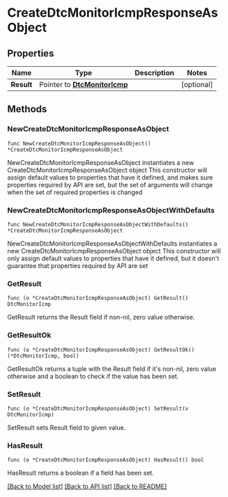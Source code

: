 # CreateDtcMonitorIcmpResponseAsObject

## Properties

Name | Type | Description | Notes
------------ | ------------- | ------------- | -------------
**Result** | Pointer to [**DtcMonitorIcmp**](DtcMonitorIcmp.md) |  | [optional] 

## Methods

### NewCreateDtcMonitorIcmpResponseAsObject

`func NewCreateDtcMonitorIcmpResponseAsObject() *CreateDtcMonitorIcmpResponseAsObject`

NewCreateDtcMonitorIcmpResponseAsObject instantiates a new CreateDtcMonitorIcmpResponseAsObject object
This constructor will assign default values to properties that have it defined,
and makes sure properties required by API are set, but the set of arguments
will change when the set of required properties is changed

### NewCreateDtcMonitorIcmpResponseAsObjectWithDefaults

`func NewCreateDtcMonitorIcmpResponseAsObjectWithDefaults() *CreateDtcMonitorIcmpResponseAsObject`

NewCreateDtcMonitorIcmpResponseAsObjectWithDefaults instantiates a new CreateDtcMonitorIcmpResponseAsObject object
This constructor will only assign default values to properties that have it defined,
but it doesn't guarantee that properties required by API are set

### GetResult

`func (o *CreateDtcMonitorIcmpResponseAsObject) GetResult() DtcMonitorIcmp`

GetResult returns the Result field if non-nil, zero value otherwise.

### GetResultOk

`func (o *CreateDtcMonitorIcmpResponseAsObject) GetResultOk() (*DtcMonitorIcmp, bool)`

GetResultOk returns a tuple with the Result field if it's non-nil, zero value otherwise
and a boolean to check if the value has been set.

### SetResult

`func (o *CreateDtcMonitorIcmpResponseAsObject) SetResult(v DtcMonitorIcmp)`

SetResult sets Result field to given value.

### HasResult

`func (o *CreateDtcMonitorIcmpResponseAsObject) HasResult() bool`

HasResult returns a boolean if a field has been set.


[[Back to Model list]](../README.md#documentation-for-models) [[Back to API list]](../README.md#documentation-for-api-endpoints) [[Back to README]](../README.md)


